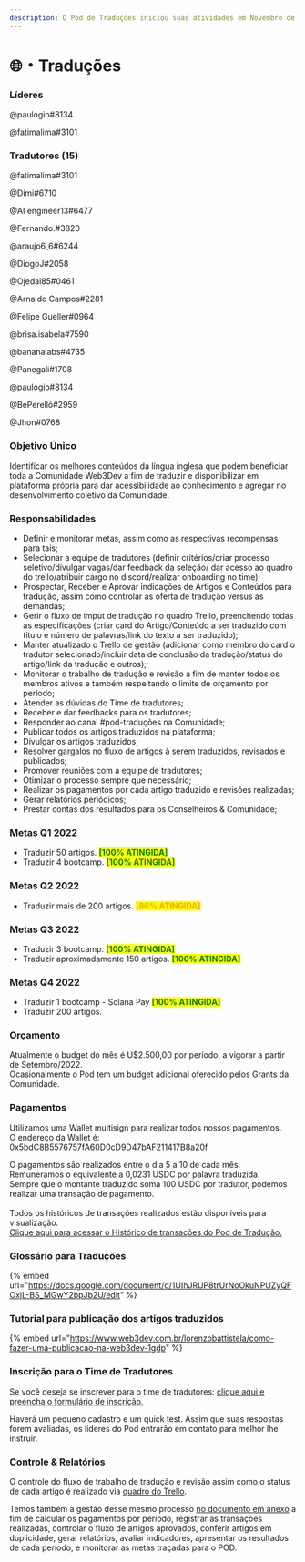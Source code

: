 ```yaml
---
description: O Pod de Traduções iniciou suas atividades em Novembro de 2021.
---
```


# 🌐・Traduções

### Líderes

@paulogio#8134

@fatimalima#3101

### Tradutores (15)

@fatimalima#3101

@Dimi#6710

@AI engineer13#6477

@Fernando.#3820

@araujo6\_6#6244

@DiogoJ#2058

@Ojedai85#0461

@Arnaldo Campos#2281

@Felipe Gueller#0964

@brisa.isabela#7590

@bananalabs#4735

@Panegali#1708

@paulogio#8134

@BePerelló#2959

@Jhon#0768

### Objetivo Único

Identificar os melhores conteúdos da língua inglesa que podem beneficiar toda a Comunidade Web3Dev a fim de traduzir e disponibilizar em plataforma própria para dar acessibilidade ao conhecimento e agregar no desenvolvimento coletivo da Comunidade.

### Responsabilidades

* Definir e monitorar metas, assim como as respectivas recompensas para tais;
* Selecionar a equipe de tradutores (definir critérios/criar processo seletivo/divulgar vagas/dar feedback da seleção/ dar acesso ao quadro do trello/atribuir cargo no discord/realizar onboarding no time);
* Prospectar, Receber e Aprovar indicações de Artigos e Conteúdos para tradução, assim como controlar as oferta de tradução versus as demandas;
* Gerir o fluxo de imput de tradução no quadro Trello, preenchendo todas as especificações (criar card do Artigo/Conteúdo a ser traduzido com título e número de palavras/link do texto a ser traduzido);
* Manter atualizado o Trello de gestão (adicionar como membro do card o tradutor selecionado/incluir data de conclusão da tradução/status do artigo/link da tradução e outros);
* Monitorar o trabalho de tradução e revisão a fim de manter todos os membros ativos e também respeitando o limite de orçamento por período;
* Atender as dúvidas do Time de tradutores;
* Receber e dar feedbacks para os tradutores;
* Responder ao canal #pod-traduções na Comunidade;
* Publicar todos os artigos traduzidos na plataforma;
* Divulgar os artigos traduzidos;
* Resolver gargalos no fluxo de artigos à serem traduzidos, revisados e publicados;
* Promover reuniões com a equipe de tradutores;
* Otimizar o processo sempre que necessário;
* Realizar os pagamentos por cada artigo traduzido e revisões realizadas;
* Gerar relatórios periódicos;
* Prestar contas dos resultados para os Conselheiros & Comunidade;

### Metas Q1 2022

* Traduzir 50 artigos. <mark style="color:green;">**\[100% ATINGIDA]**</mark>
* Traduzir 4 bootcamp. <mark style="color:green;">**\[100% ATINGIDA]**</mark>

### Metas Q2 2022

* Traduzir mais de 200 artigos. <mark style="color:orange;">**\[86% ATINGIDA]**</mark>

### Metas Q3 2022

* Traduzir <mark style="color:blue;"></mark> 3 bootcamp. <mark style="color:green;">**\[100% ATINGIDA]**</mark>
* Traduzir aproximadamente 150 artigos. <mark style="color:green;">**\[100% ATINGIDA]**</mark>

### Metas Q4 2022

* Traduzir 1 bootcamp - Solana Pay <mark style="color:green;">**\[100% ATINGIDA]**</mark>
* Traduzir 200 artigos.

### Orçamento

Atualmente o budget do mês é U$2.500,00 por período, a vigorar a partir de Setembro/2022.\
Ocasionalmente o Pod tem um budget adicional oferecido pelos Grants da Comunidade.

### Pagamentos

Utilizamos uma Wallet multisign para realizar todos nossos pagamentos.\
O endereço da Wallet é: 0x5bdC8B5576757fA60D0cD9D47bAF211417B8a20f

O pagamentos são realizados entre o dia 5 a 10 de cada mês.\
Remuneramos o equivalente a 0,0231 USDC por palavra traduzida.\
Sempre que o montante traduzido soma 100 USDC por tradutor, podemos realizar uma transação de pagamento.\
\
Todos os históricos de transações realizados estão disponíveis para visualização.\
[Clique aqui para acessar o Histórico de transações do Pod de Tradução.](https://gnosis-safe.io/app/matic:0x5bdC8B5576757fA60D0cD9D47bAF211417B8a20f/transactions/history)

### Glossário para Traduções

{% embed url="https://docs.google.com/document/d/1UIhJRUP8trUrNoOkuNPUZyQFOxjL-BS_MGwY2bpJb2U/edit" %}

### Tutorial para publicação dos artigos traduzidos

{% embed url="https://www.web3dev.com.br/lorenzobattistela/como-fazer-uma-publicacao-na-web3dev-1gdp" %}

### Inscrição para o Time de Tradutores

Se você deseja se inscrever para o time de tradutores: [clique aqui e preencha o formulário de inscrição.](https://docs.google.com/forms/d/e/1FAIpQLSd5k719FWqzMGPx8DZSy4I5U6FEcRzN7l9--x1cq6hYnFJ8gQ/viewform)&#x20;

Haverá um pequeno cadastro e um quick test. Assim que suas respostas forem avaliadas, os líderes do Pod entrarão em contato para melhor lhe instruir.

### Controle & Relatórios

O controle do fluxo de trabalho de tradução e revisão assim como o status de cada artigo é realizado via [quadro do Trello](https://trello.com/b/trhPXGV5/translations).

Temos também a gestão desse mesmo processo [no documento em anexo](https://docs.google.com/spreadsheets/d/1bOpQc8de6phDiuTxVfqiRw8l2-SYSz7lyXU8ZiY8im8/edit?usp=sharing) a fim de calcular os pagamentos por período, registrar as transações realizadas, controlar o fluxo de artigos aprovados, conferir artigos em duplicidade, gerar relatórios, avaliar indicadores, apresentar os resultados de cada período, e monitorar as metas traçadas para o POD.
